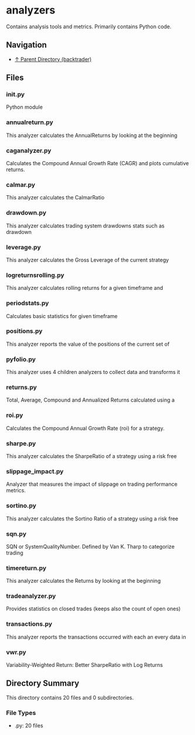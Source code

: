 # analyzers

Contains analysis tools and metrics. Primarily contains Python code.

## Navigation

* [↑ Parent Directory (backtrader)](../README.md)

## Files

### __init__.py

Python module

### annualreturn.py

This analyzer calculates the AnnualReturns by looking at the beginning

### caganalyzer.py

Calculates the Compound Annual Growth Rate (CAGR) and plots cumulative returns.

### calmar.py

This analyzer calculates the CalmarRatio

### drawdown.py

This analyzer calculates trading system drawdowns stats such as drawdown

### leverage.py

This analyzer calculates the Gross Leverage of the current strategy

### logreturnsrolling.py

This analyzer calculates rolling returns for a given timeframe and

### periodstats.py

Calculates basic statistics for given timeframe

### positions.py

This analyzer reports the value of the positions of the current set of

### pyfolio.py

This analyzer uses 4 children analyzers to collect data and transforms it

### returns.py

Total, Average, Compound and Annualized Returns calculated using a

### roi.py

Calculates the Compound Annual Growth Rate (roi) for a strategy.

### sharpe.py

This analyzer calculates the SharpeRatio of a strategy using a risk free

### slippage_impact.py

Analyzer that measures the impact of slippage on trading performance metrics.

### sortino.py

This analyzer calculates the Sortino Ratio of a strategy using a risk free

### sqn.py

SQN or SystemQualityNumber. Defined by Van K. Tharp to categorize trading

### timereturn.py

This analyzer calculates the Returns by looking at the beginning

### tradeanalyzer.py

Provides statistics on closed trades (keeps also the count of open ones)

### transactions.py

This analyzer reports the transactions occurred with each an every data in

### vwr.py

Variability-Weighted Return: Better SharpeRatio with Log Returns


## Directory Summary

This directory contains 20 files and 0 subdirectories.

### File Types

* .py: 20 files
